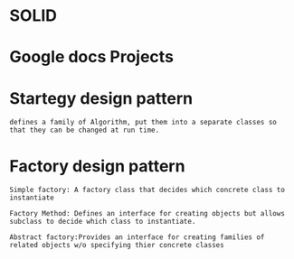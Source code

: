# SOLID

# Google docs Projects

# Startegy design pattern

    defines a family of Algorithm, put them into a separate classes so that they can be changed at run time.

# Factory design pattern

    Simple factory: A factory class that decides which concrete class to instantiate

    Factory Method: Defines an interface for creating objects but allows subclass to decide which class to instantiate.

    Abstract factory:Provides an interface for creating families of related objects w/o specifying thier concrete classes
